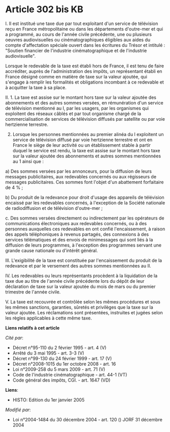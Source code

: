 # Article 302 bis KB

I. Il est institué une taxe due par tout exploitant d'un service de télévision reçu en France métropolitaine ou dans les
départements d'outre-mer et qui a programmé, au cours de l'année civile précédente, une ou plusieurs oeuvres audiovisuelles
ou cinématographiques éligibles aux aides du compte d'affectation spéciale ouvert dans les écritures du Trésor et intitulé :
"Soutien financier de l'industrie cinématographique et de l'industrie audiovisuelle".

Lorsque le redevable de la taxe est établi hors de France, il est tenu de faire accréditer, auprès de l'administration des
impôts, un représentant établi en France désigné comme en matière de taxe sur la valeur ajoutée, qui s'engage à remplir les
formalités et obligations incombant à ce redevable et à acquitter la taxe à sa place.

II. 1. La taxe est assise sur le montant hors taxe sur la valeur ajoutée des abonnements et des autres sommes versées, en
rémunération d'un service de télévision mentionné au I, par les usagers, par les organismes qui exploitent des réseaux câblés
et par tout organisme chargé de la commercialisation de services de télévision diffusés par satellite ou par voie hertzienne
terrestre.

2. Lorsque les personnes mentionnées au premier alinéa du I exploitent un service de télévision diffusé par voie hertzienne
terrestre et ont en France le siège de leur activité ou un établissement stable à partir duquel le service est rendu, la taxe
est assise sur le montant hors taxe sur la valeur ajoutée des abonnements et autres sommes mentionnées au 1 ainsi que :

a) Des sommes versées par les annonceurs, pour la diffusion de leurs messages publicitaires, aux redevables concernés ou aux
régisseurs de messages publicitaires. Ces sommes font l'objet d'un abattement forfaitaire de 4 % ;

b) Du produit de la redevance pour droit d'usage des appareils de télévision encaissé par les redevables concernés, à
l'exception de la Société nationale de radiodiffusion et de télévision d'outre-mer ;

c. Des sommes versées directement ou indirectement par les opérateurs de communications électroniques aux redevables
concernés, ou à des personnes auxquelles ces redevables en ont confié l'encaissement, à raison des appels téléphoniques à
revenus partagés, des connexions à des services télématiques et des envois de minimessages qui sont liés à la diffusion de
leurs programmes, à l'exception des programmes servant une grande cause nationale ou d'intérêt général.

III. L'exigibilité de la taxe est constituée par l'encaissement du produit de la redevance et par le versement des autres
sommes mentionnées au II.

IV. Les redevables ou leurs représentants procèdent à la liquidation de la taxe due au titre de l'année civile précédente
lors du dépôt de leur déclaration de taxe sur la valeur ajoutée du mois de mars ou du premier trimestre de l'année civile.

V. La taxe est recouvrée et contrôlée selon les mêmes procédures et sous les mêmes sanctions, garanties, sûretés et
privilèges que la taxe sur la valeur ajoutée. Les réclamations sont présentées, instruites et jugées selon les règles
applicables à cette même taxe.

**Liens relatifs à cet article**

_Cité par_:

  - Décret n°95-110 du 2 février 1995 - art. 4 (V)
  - Arrêté du 3 mai 1995 - art. 3-3 (V)
  - Décret n°99-130 du 24 février 1999 - art. 17 (V)
  - Décret n°2008-1015 du 1er octobre 2008 - art. 16
  - Loi n°2009-258 du 5 mars 2009 - art. 71 (V)
  - Code de l'industrie cinématographique - art. 44-1 (VT)
  - Code général des impôts, CGI. - art. 1647 (VD)

**Liens**:

  - HISTO: Edition du 1er janvier 2005

_Modifié par_:

  - Loi n°2004-1484 du 30 décembre 2004 - art. 120 () JORF 31 décembre 2004
